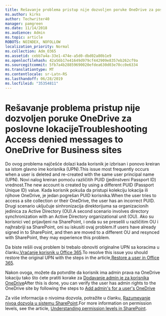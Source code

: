 ```yaml
---
title: Rešavanje problema pristup nije dozvoljen poruke OneDrive za poslovne lokacije
ms.author: kirks
author: Techwriter40
manager: pamgreen
ms.date: 11/14/2018
ms.audience: Admin
ms.topic: article
ROBOTS: NOINDEX, NOFOLLOW
localization_priority: Normal
ms.collection: Adm_O365
ms.assetid: cebb7a4a-33e1-474e-a5d0-dbd02a80b1e9
ms.openlocfilehash: 42a56b17e41649d979cf442909e8357eb262cf9a
ms.sourcegitcommit: 5fb7a4b28859690020efdea630d03e70cc0e6334
ms.translationtype: MT
ms.contentlocale: sr-Latn-RS
ms.lasthandoff: 06/28/2019
ms.locfileid: "35354811"
---
```

# <a name="troubleshooting-access-denied-messages-to-onedrive-for-business-sites"></a><span data-ttu-id="57c0e-102">Rešavanje problema pristup nije dozvoljen poruke OneDrive za poslovne lokacije</span><span class="sxs-lookup"><span data-stu-id="57c0e-102">Troubleshooting Access denied messages to OneDrive for Business sites</span></span>

<span data-ttu-id="57c0e-103">Do ovog problema najčešće dolazi kada korisnik je izbrisan i ponovo kreiran sa istom glavno ime korisnika (UPN).</span><span class="sxs-lookup"><span data-stu-id="57c0e-103">This issue most frequently occurs when a user is deleted and re-created with the same user principal name (UPN).</span></span> <span data-ttu-id="57c0e-104">Novi nalog kreiran pomoću različitih PUID (jedinstveni Passport ID) vrednost.</span><span class="sxs-lookup"><span data-stu-id="57c0e-104">The new account is created by using a different PUID (Passport Unique ID) value.</span></span> <span data-ttu-id="57c0e-105">Kada korisnik pokuša da pristupi kolekciju lokacija ili njihove OneDrive, je jedan pogrešan PUID korisnika.</span><span class="sxs-lookup"><span data-stu-id="57c0e-105">When the user tries to access a site collection or their OneDrive, the user has an incorrect PUID.</span></span> <span data-ttu-id="57c0e-106">Drugi scenario uključuje sinhronizacija direktorijuma sa organizacionih jedinica za Active Directory (OU).</span><span class="sxs-lookup"><span data-stu-id="57c0e-106">A second scenario involves directory synchronization with an Active Directory organizational unit (OU).</span></span> <span data-ttu-id="57c0e-107">Ako su korisnici već prijavljeni na SharePoint, i onda su se preselili u različitim OU i najhrabriji sa SharePoint, oni su iskusiti ovaj problem.</span><span class="sxs-lookup"><span data-stu-id="57c0e-107">If users have already signed in to SharePoint, and then are moved to a different OU and resynced with SharePoint, they may experience this problem.</span></span>

<span data-ttu-id="57c0e-108">Da biste rešili ovaj problem bi trebalo obnoviti originalne UPN sa koracima u članku,[Vraćanje korisnik u Office 365](https://docs.microsoft.com/office365/admin/add-users/restore-user?view=o365-worldwide).</span><span class="sxs-lookup"><span data-stu-id="57c0e-108">To resolve this issue you should restore the original UPN with the steps in the article,[Restore a user in Office 365](https://docs.microsoft.com/office365/admin/add-users/restore-user?view=o365-worldwide).</span></span>

<span data-ttu-id="57c0e-109">Nakon ovoga, možete da potvrdite da korisnik ima admin prava na OneDrive lokaciju tako što ćete pratiti korake za [Dodavanje admin je za korisnika OneDrive](https://docs.microsoft.com/sharepoint/manage-user-profiles?redirectSourcePath=%252fen-us%252farticle%252fmanage-user-profiles-in-the-sharepoint-admin-center-494bec9c-6654-41f0-920f-f7f937ea9723#add-and-remove-admins-for-a-users-onedrive)</span><span class="sxs-lookup"><span data-stu-id="57c0e-109">After this is done, you can verify the user has admin rights to the OneDrive site by following the steps to [Add admin's for a user's OneDrive](https://docs.microsoft.com/sharepoint/manage-user-profiles?redirectSourcePath=%252fen-us%252farticle%252fmanage-user-profiles-in-the-sharepoint-admin-center-494bec9c-6654-41f0-920f-f7f937ea9723#add-and-remove-admins-for-a-users-onedrive)</span></span>

<span data-ttu-id="57c0e-110">Za više informacija o nivoima dozvola, potražite u članku, [Razumevanje nivoa dozvola u sistemu SharePoint](https://docs.microsoft.com/sharepoint/understanding-permission-levels).</span><span class="sxs-lookup"><span data-stu-id="57c0e-110">For more information on permission levels, see the article, [Understanding permission levels in SharePoint](https://docs.microsoft.com/sharepoint/understanding-permission-levels).</span></span>
